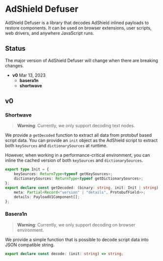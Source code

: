 # AdShield Defuser

AdShield Defuser is a library that decodes AdShield inlined payloads to restore components. It can be used on browser extensions, user scripts, web drivers, and anywhere JavaScript runs.

## Status

The major version of AdShield Defuser will change when there are breaking changes.

- **v0** Mar 13, 2023
  - **basera1n**
  - **shortwave**

## v0

### Shortwave

> **Warning**: Currently, we only support decoding text nodes.

We provide a `getDecoded` function to extract all data from protobuf based script data.
You can provide an `init` object as the AdShield script to extract both `keySources` and `dictionarySources` at runtime.

However, when working in a performance-critical environment, you can inline the cached version of both `keySources` and `dictionarySources`.

```ts
export type Init = {
    keySources: ReturnType<typeof getKeySources>;
    dictionarySources: ReturnType<typeof getDictionarySources>;
};
export declare const getDecoded: (binary: string, init: Init | string) => {
    meta: Partial<Record<"version" | "details", ProtobufField>>;
    details: PayloadV1Component[];
};
```

### Basera1n

> **Warning**: Currently, we only support decoding on browser environment.

We provide a simple function that is possible to decode script data into JSON compatible string.

```ts
export declare const decode: (init: string) => string;
```
